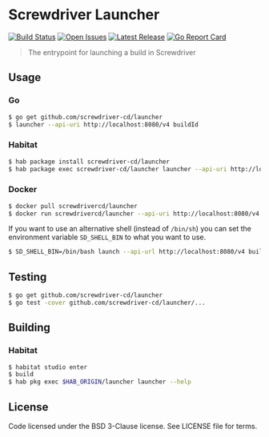 # Screwdriver Launcher
[![Build Status][build-image]][build-url]
[![Open Issues][issues-image]][issues-url]
[![Latest Release][version-image]][version-url]
[![Go Report Card][goreport-image]][goreport-url]

> The entrypoint for launching a build in Screwdriver

## Usage

### Go

```bash
$ go get github.com/screwdriver-cd/launcher
$ launcher --api-uri http://localhost:8080/v4 buildId
```

### Habitat

```bash
$ hab package install screwdriver-cd/launcher
$ hab package exec screwdriver-cd/launcher launcher --api-uri http://localhost:8080/v4 buildId
```

### Docker

```bash
$ docker pull screwdrivercd/launcher
$ docker run screwdrivercd/launcher --api-uri http://localhost:8080/v4 buildId
```

If you want to use an alternative shell (instead of `/bin/sh`) you can set the environment variable
`SD_SHELL_BIN` to what you want to use.

```bash
$ SD_SHELL_BIN=/bin/bash launch --api-url http://localhost:8080/v4 buildId
```

## Testing

```bash
$ go get github.com/screwdriver-cd/launcher
$ go test -cover github.com/screwdriver-cd/launcher/...
```

## Building

### Habitat

```bash
$ habitat studio enter
$ build
$ hab pkg exec $HAB_ORIGIN/launcher launcher --help
```

## License

Code licensed under the BSD 3-Clause license. See LICENSE file for terms.

[version-image]: https://img.shields.io/github/tag/screwdriver-cd/launcher.svg
[version-url]: https://github.com/screwdriver-cd/launcher/releases
[issues-image]: https://img.shields.io/github/issues/screwdriver-cd/screwdriver.svg
[issues-url]: https://github.com/screwdriver-cd/screwdriver/issues
[build-image]: https://cd.screwdriver.cd/pipelines/21/badge
[build-url]: https://cd.screwdriver.cd/pipelines/21
[goreport-image]: https://goreportcard.com/badge/github.com/Screwdriver-cd/launcher
[goreport-url]: https://goreportcard.com/report/github.com/Screwdriver-cd/launcher
